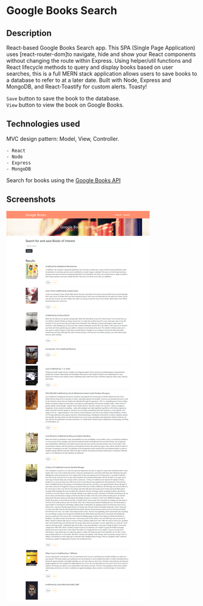 # Google Books Search

## Description

React-based Google Books Search app. This SPA (Single Page Application) uses [react-router-dom]to navigate, hide and show your React components without changing the route within Express. Using helper/util functions and React lifecycle methods to query and display books based on user searches, this is a full MERN stack application allows users to save books to a database to refer to at a later date. Built with Node, Express and MongoDB, and React-Toastify for custom alerts. Toasty!

`Save` button to save the book to the database.<br>
`View` button to view the book on Google Books.

## Technologies used

MVC design pattern: Model, View, Controller.

    - React
    - Node
    - Express
    - MongoDB

Search for books using the [Google Books API](https://developers.google.com/books/)

## Screenshots

![Google-Book-Search](https://github.com/edivya/google-book-search/blob/master/client/public/images/Google-book-search.png)
